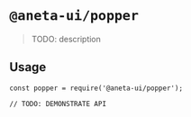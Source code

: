 # `@aneta-ui/popper`

> TODO: description

## Usage

```
const popper = require('@aneta-ui/popper');

// TODO: DEMONSTRATE API
```
